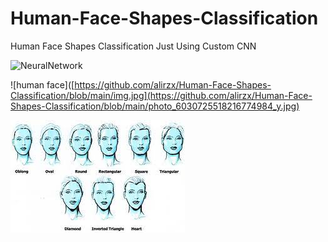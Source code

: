 # Human-Face-Shapes-Classification
Human Face Shapes Classification Just Using Custom CNN 

![NeuralNetwork](https://www.nikonsmallworld.com/images/photos/2020/_photo800/No9-JasonKirk_2Neurons.jpg)

![human face]([https://github.com/alirzx/Human-Face-Shapes-Classification/blob/main/img.jpg](https://github.com/alirzx/Human-Face-Shapes-Classification/blob/main/photo_6030725518216774984_y.jpg)

![human face](https://github.com/alirzx/Human-Face-Shapes-Classification/blob/main/images.jpg)
